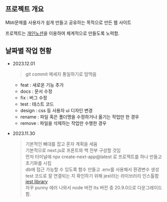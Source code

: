 ## 프로젝트 개요

Mbti문제를 사용자가 쉽게 만들고 공유하는 목적으로 만든 웹 사이트

프로젝트는 [개인노션](https://jwjb1020.notion.site/Mbti-e66a3a109fd049619685b3c9e4ee2fd8?pvs=4)을 이용하여 체계적으로 만들도록 노력함.

## 날짜별 작업 현황
- 2023.12.01
  > git commit 메세지 통일하기로 맘먹음 <br>
  - feat : 새로운 기능 추가
  - docs : 문서 수정
  - fix : 버그 수정
  - test : 테스트 코드
  - design : css 등 사용자 ui 디자인 변경
  - rename : 파일 혹은 폴더명을 수정하거나 옮기는 작업만 한 경우
  - remove : 파일을 삭제하는 작업만 수행한 경우


- 2023.11.30
  > 기본적인 뼈대를 잡고 혼자 계획을 세움<br>
기본적으로 next.js로 프론트와 백 전부 구성할 것임<br>
먼저 터미널에 npx create-next-app@latest 로 프로젝트를 하나 만들고 초기화를 시킴<br>
db에 접근 가능할 수 있도록 함수 만들고 .env를 사용해서 환경변수 생성<br>
test 코드로 잘 연결되는 지 확인하기 위해 jest라는 라이브러리 인스톨함 [jest library](https://nextjs.org/docs/pages/building-your-application/optimizing/testing#jest-and-react-testing-library)<br>
자꾸 punny 에러 나와서 node 버전 lts 버전 중 20.9.0으로 다운그레이드함.


